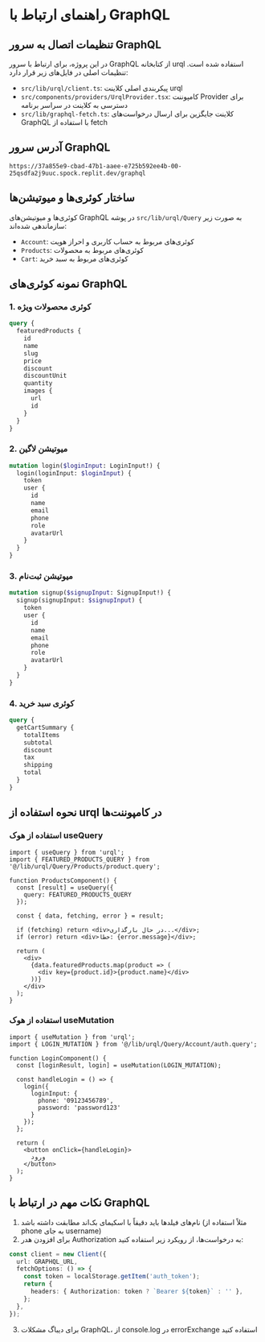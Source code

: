 # راهنمای ارتباط با GraphQL

## تنظیمات اتصال به سرور GraphQL
در این پروژه، برای ارتباط با سرور GraphQL از کتابخانه urql استفاده شده است. تنظیمات اصلی در فایل‌های زیر قرار دارد:

- `src/lib/urql/client.ts`: پیکربندی اصلی کلاینت urql
- `src/components/providers/UrqlProvider.tsx`: کامپوننت Provider برای دسترسی به کلاینت در سراسر برنامه
- `src/lib/graphql-fetch.ts`: کلاینت جایگزین برای ارسال درخواست‌های GraphQL با استفاده از fetch

## آدرس سرور GraphQL
```
https://37a855e9-cbad-47b1-aaee-e725b592ee4b-00-25qsdfa2j9uuc.spock.replit.dev/graphql
```

## ساختار کوئری‌ها و میوتیشن‌ها
کوئری‌ها و میوتیشن‌های GraphQL در پوشه `src/lib/urql/Query` به صورت زیر سازماندهی شده‌اند:

- `Account`: کوئری‌های مربوط به حساب کاربری و احراز هویت
- `Products`: کوئری‌های مربوط به محصولات
- `Cart`: کوئری‌های مربوط به سبد خرید

## نمونه کوئری‌های GraphQL

### 1. کوئری محصولات ویژه
```graphql
query {
  featuredProducts {
    id
    name
    slug
    price
    discount
    discountUnit
    quantity
    images {
      url
      id
    }
  }
}
```

### 2. میوتیشن لاگین
```graphql
mutation login($loginInput: LoginInput!) {
  login(loginInput: $loginInput) {
    token
    user {
      id
      name
      email
      phone
      role
      avatarUrl
    }
  }
}
```

### 3. میوتیشن ثبت‌نام
```graphql
mutation signup($signupInput: SignupInput!) {
  signup(signupInput: $signupInput) {
    token
    user {
      id
      name
      email
      phone
      role
      avatarUrl
    }
  }
}
```

### 4. کوئری سبد خرید
```graphql
query {
  getCartSummary {
    totalItems
    subtotal
    discount
    tax
    shipping
    total
  }
}
```

## نحوه استفاده از urql در کامپوننت‌ها

### استفاده از هوک useQuery
```tsx
import { useQuery } from 'urql';
import { FEATURED_PRODUCTS_QUERY } from '@/lib/urql/Query/Products/product.query';

function ProductsComponent() {
  const [result] = useQuery({
    query: FEATURED_PRODUCTS_QUERY
  });

  const { data, fetching, error } = result;

  if (fetching) return <div>در حال بارگذاری...</div>;
  if (error) return <div>خطا: {error.message}</div>;
  
  return (
    <div>
      {data.featuredProducts.map(product => (
        <div key={product.id}>{product.name}</div>
      ))}
    </div>
  );
}
```

### استفاده از هوک useMutation
```tsx
import { useMutation } from 'urql';
import { LOGIN_MUTATION } from '@/lib/urql/Query/Account/auth.query';

function LoginComponent() {
  const [loginResult, login] = useMutation(LOGIN_MUTATION);

  const handleLogin = () => {
    login({
      loginInput: {
        phone: '09123456789',
        password: 'password123'
      }
    });
  };
  
  return (
    <button onClick={handleLogin}>
      ورود
    </button>
  );
}
```

## نکات مهم در ارتباط با GraphQL
1. نام‌های فیلدها باید دقیقاً با اسکیما‌ی بک‌اند مطابقت داشته باشد (مثلاً استفاده از phone به جای username)
2. برای افزودن هدر Authorization به درخواست‌ها، از رویکرد زیر استفاده کنید:
```ts
const client = new Client({
  url: GRAPHQL_URL,
  fetchOptions: () => {
    const token = localStorage.getItem('auth_token');
    return {
      headers: { Authorization: token ? `Bearer ${token}` : '' },
    };
  },
});
```
3. برای دیباگ مشکلات GraphQL، از console.log در errorExchange استفاده کنید